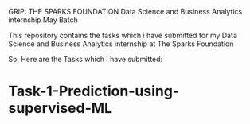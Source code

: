 GRIP: THE SPARKS FOUNDATION
Data Science and Business Analytics internship
May Batch

This repository contains the tasks which i have submitted for my Data Science and Business Analytics internship at The Sparks Foundation

So, Here are the Tasks which I have submitted:
# Task-1-Prediction-using-supervised-ML
